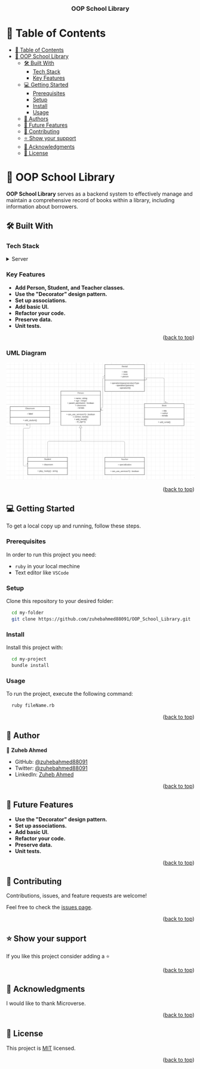 <a name="readme-top"></a>

<div align="center">

  <br/>

  <h3><b> OOP School Library</b></h3>

</div>

<!-- TABLE OF CONTENTS -->

# 📗 Table of Contents

- [📗 Table of Contents](#-table-of-contents)
- [📖 OOP School Library ](#-morse-code-)
  - [🛠 Built With ](#-built-with-)
    - [Tech Stack ](#tech-stack-)
    - [Key Features ](#key-features-)
  - [💻 Getting Started ](#-getting-started-)
    - [Prerequisites](#prerequisites)
    - [Setup](#setup)
    - [Install](#install)
    - [Usage](#usage)
  - [👥 Authors ](#-authors-)
  - [🔭 Future Features ](#-future-features-)
  - [🤝 Contributing ](#-contributing-)
  - [⭐️ Show your support ](#️-show-your-support-)
  - [🙏 Acknowledgments ](#-acknowledgments-)
  - [📝 License ](#-license-)

<!-- PROJECT DESCRIPTION -->

# 📖 OOP School Library <a name="about-project"></a>

**OOP School Library**  serves as a backend system to effectively manage and maintain a comprehensive record of books within a library, including information about borrowers.

## 🛠 Built With <a name="built-with"></a>

### Tech Stack <a name="tech-stack"></a>

<details>
  <summary>Server</summary>
  <ul>
    <li><a href="https://www.ruby-lang.org/en/">Ruby</a></li>
  </ul>
</details>

<!-- Features -->

### Key Features <a name="key-features"></a>

- **Add Person, Student, and Teacher classes.**
- **Use the "Decorator" design pattern.**
- **Set up associations.**
- **Add basic UI.**
- **Refactor your code.**
- **Preserve data.**
- **Unit tests.**

<p align="right">(<a href="#readme-top">back to top</a>)</p>

### UML Diagram <a name="uml-diagram"></a>

<img src="uml.png" alt="UML Diagram of School Library">


<p align="right">(<a href="#readme-top">back to top</a>)</p>

<!-- GETTING STARTED -->

## 💻 Getting Started <a name="getting-started"></a>

To get a local copy up and running, follow these steps.

### Prerequisites

In order to run this project you need:

- `ruby` in your local mechine
- Text editor like `VSCode`

### Setup

Clone this repository to your desired folder:

```sh
  cd my-folder
  git clone https://github.com/zuhebahmed88091/OOP_School_Library.git
```

### Install

Install this project with:

```sh
  cd my-project
  bundle install
```

### Usage

To run the project, execute the following command:

```sh
  ruby fileName.rb
```

<p align="right">(<a href="#readme-top">back to top</a>)</p>

<!-- AUTHORS -->

## 👥 Author <a name="authors"></a>

👤 **Zuheb Ahmed**

- GitHub: [@zuhebahmed88091](https://github.com/zuhebahmed88091)
- Twitter: [@zuhebahmed88091](https://twitter.com/ZuhebAhmed88091)
- LinkedIn: [Zuheb Ahmed](https://www.linkedin.com/in/zuheb-ahmed/)

<p align="right">(<a href="#readme-top">back to top</a>)</p>

<!-- FUTURE FEATURES -->

## 🔭 Future Features <a name="future-features"></a>

- **Use the "Decorator" design pattern.**
- **Set up associations.**
- **Add basic UI.**
- **Refactor your code.**
- **Preserve data.**
- **Unit tests.**

<p align="right">(<a href="#readme-top">back to top</a>)</p>

<!-- CONTRIBUTING -->

## 🤝 Contributing <a name="contributing"></a>

Contributions, issues, and feature requests are welcome!

Feel free to check the [issues page](https://github.com/zuhebahmed88091/OOP_School_Library/issues).

<p align="right">(<a href="#readme-top">back to top</a>)</p>

<!-- SUPPORT -->

## ⭐️ Show your support <a name="support"></a>

If you like this project consider adding a ⭐️

<p align="right">(<a href="#readme-top">back to top</a>)</p>

<!-- ACKNOWLEDGEMENTS -->

## 🙏 Acknowledgments <a name="acknowledgements"></a>

I would like to thank Microverse.

<p align="right">(<a href="#readme-top">back to top</a>)</p>

<!-- LICENSE -->

## 📝 License <a name="license"></a>

This project is [MIT](./LICENSE) licensed.

<p align="right">(<a href="#readme-top">back to top</a>)</p>